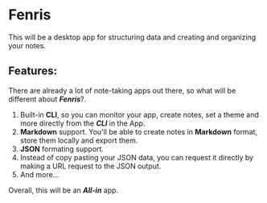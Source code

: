 # Fenris

This will be a desktop app for structuring data and creating and organizing your notes.

## Features:

There are already a lot of note-taking apps out there, so what will be different about ***Fenris***?.

1. Built-in **CLI**, so you can monitor your app, create notes, set a theme and more directly from the ***CLI*** in the
   App.
2. **Markdown** support. You'll be able to create notes in **Markdown** format, store them locally and export them.
3. **JSON** formating support.
4. Instead of copy pasting your JSON data, you can request it directly by making a URL request to the JSON output.
5. And more...

Overall, this will be an ***All-in*** app.